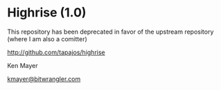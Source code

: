 # Highrise (1.0)

This repository has been deprecated in favor of the upstream repository (where I am also a comitter)

http://github.com/tapajos/highrise

Ken Mayer

kmayer@bitwrangler.com
